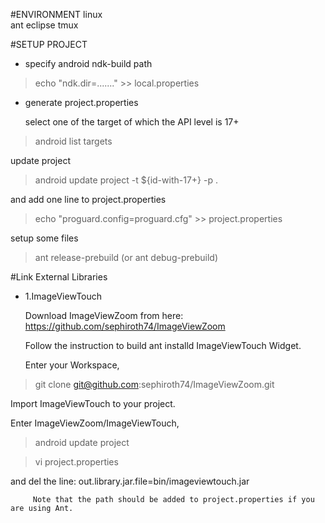 
#ENVIRONMENT
        linux      
        ant	
        eclipse
        tmux

#SETUP PROJECT

* specify android ndk-build path

 > echo "ndk.dir=......." >> local.properties

* generate project.properties

   select one of the target of which the API level is 17+

 > android list targets

   update project
 
 > android update project -t ${id-with-17+} -p .

   and add one line to project.properties

 > echo "proguard.config=proguard.cfg" >> project.properties

   setup some files

 > ant release-prebuild (or ant debug-prebuild)

#Link External Libraries

* 1.ImageViewTouch

  Download ImageViewZoom from here: https://github.com/sephiroth74/ImageViewZoom

  Follow the instruction to build ant installd ImageViewTouch Widget.

  Enter your Workspace,
		
 > git clone git@github.com:sephiroth74/ImageViewZoom.git

  Import ImageViewTouch to your project.

  Enter ImageViewZoom/ImageViewTouch,

 > android update project

 > vi project.properties

  and del the line: out.library.jar.file=bin/imageviewtouch.jar

         Note that the path should be added to project.properties if you are using Ant.

